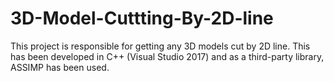 # 3D-Model-Cuttting-By-2D-line
This project is responsible for getting any 3D models cut by 2D line.
This has been developed in C++ (Visual Studio 2017) and as a third-party library, ASSIMP has been used.
